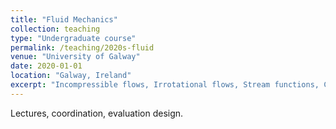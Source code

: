 ```yaml
---
title: "Fluid Mechanics"
collection: teaching
type: "Undergraduate course"
permalink: /teaching/2020s-fluid
venue: "University of Galway"
date: 2020-01-01
location: "Galway, Ireland"
excerpt: "Incompressible flows, Irrotational flows, Stream functions, Complex potentials"
---
```


Lectures, coordination, evaluation design.